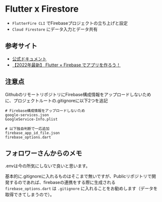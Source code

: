 # Flutter x Firestore

- `FlutterFire CLI` でFirebaseプロジェクトの立ち上げと設定
- `Cloud Firestore` にデータ入力とデータ共有

## 参考サイト

- [公式ドキュメント](https://firebase.google.com/docs/flutter/setup?platform=ios)
- [【2022年最新】 Flutter × Firebase でアプリを作ろう！](https://blog.flutteruniv.com/flutter-firebase/)

## 注意点

GithubのリモートリポジトリにFirebase構成情報をアップロードしないために、プロジェクトルートの.gitignoreに以下2つを追記

```
# Firebase構成情報をアップロードしないため
google-services.json
GoogleService-Info.plist

# 以下独自判断で一応追加
firebase_app_id_file.json
firebase_options.dart
```
## フォロワーさんからのメモ

.envは今の所気にしないで良いと思います。

基本的に.gitignoreに入れるものはそこまで無いですが、Publicリポジトリで開発するのであれば、firebaseの連携をする際に生成される `firebase_options.dart` は `.gitignore` に入れることをお勧めします（データを取得できてしまうので）。
